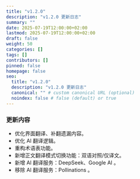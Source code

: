 ```yaml
---
title: "v1.2.0"
description: "v1.2.0 更新日志"
summary: ""
date: 2025-07-19T12:00:00+02:00
lastmod: 2025-07-19T12:00:00+02:00
draft: false
weight: 50
categories: []
tags: []
contributors: []
pinned: false
homepage: false
seo:
  title: "v1.2.0"
  description: "v1.2.0 更新日志"
  canonical: "" # custom canonical URL (optional)
  noindex: false # false (default) or true
---
```


### 更新内容

- 优化界面翻译、补翻遗漏内容。
- 优化 AI 翻译逻辑。
- 重构术语表功能。
- 新增正文翻译模式切换功能：双语对照/仅译文。
- 新增 AI 翻译服务：DeepSeek、Google AI 。
- 移除 AI 翻译服务：Pollinations 。
